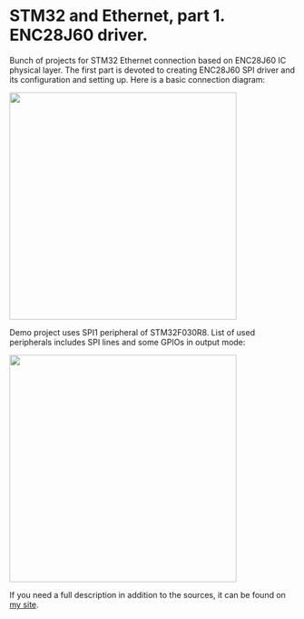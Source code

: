 # STM32 and Ethernet, part 1. ENC28J60 driver.

Bunch of projects for STM32 Ethernet connection based on ENC28J60 IC physical layer. The first part is devoted to creating ENC28J60 SPI driver and its configuration and setting up. Here is a basic connection diagram:

<img src="https://microtechnics.ru/wp-content/uploads/2021/08/enc28j60-connection.jpg" width="400">

Demo project uses SPI1 peripheral of STM32F030R8. List of used peripherals includes SPI lines and some GPIOs in output mode:

<img src="https://microtechnics.ru/wp-content/uploads/2021/08/stm32cubemx.jpg" width="400">

If you need a full description in addition to the sources, it can be found on [my site](https://microtechnics.ru/stm32-i-ethernet-chast-1-podklyuchenie-i-nastrojka-enc28j60/).
